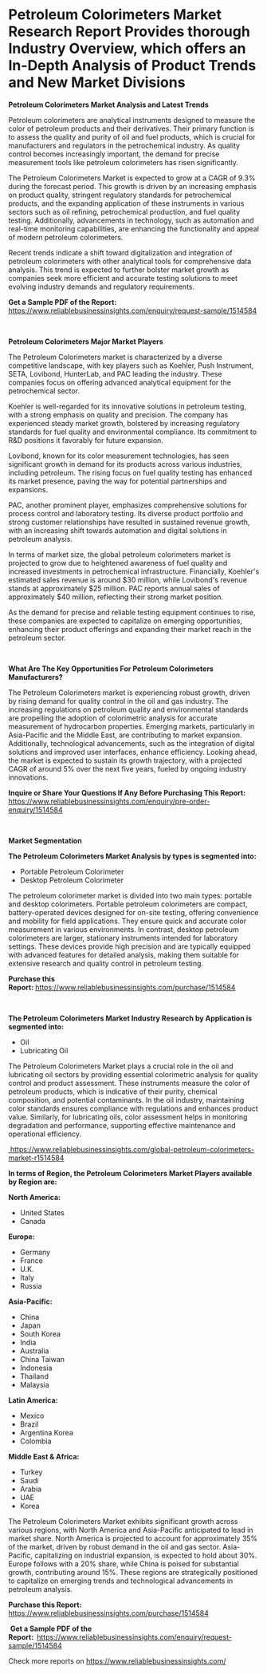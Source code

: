 <p><h1>Petroleum Colorimeters Market Research Report Provides thorough Industry Overview, which offers an In-Depth Analysis of Product Trends and New Market Divisions</h1></p><p><strong>Petroleum Colorimeters Market Analysis and Latest Trends</strong></p>
<p><p>Petroleum colorimeters are analytical instruments designed to measure the color of petroleum products and their derivatives. Their primary function is to assess the quality and purity of oil and fuel products, which is crucial for manufacturers and regulators in the petrochemical industry. As quality control becomes increasingly important, the demand for precise measurement tools like petroleum colorimeters has risen significantly.</p><p>The Petroleum Colorimeters Market is expected to grow at a CAGR of 9.3% during the forecast period. This growth is driven by an increasing emphasis on product quality, stringent regulatory standards for petrochemical products, and the expanding application of these instruments in various sectors such as oil refining, petrochemical production, and fuel quality testing. Additionally, advancements in technology, such as automation and real-time monitoring capabilities, are enhancing the functionality and appeal of modern petroleum colorimeters.</p><p>Recent trends indicate a shift toward digitalization and integration of petroleum colorimeters with other analytical tools for comprehensive data analysis. This trend is expected to further bolster market growth as companies seek more efficient and accurate testing solutions to meet evolving industry demands and regulatory requirements.</p></p>
<p><strong>Get a Sample PDF of the Report:&nbsp;</strong> <a href="https://www.reliablebusinessinsights.com/enquiry/request-sample/1514584?utm_campaign=1837&utm_medium=2&utm_source=Github&utm_content=ia&utm_term=17012025&utm_id=petroleum-colorimeters">https://www.reliablebusinessinsights.com/enquiry/request-sample/1514584</a></p>
<p>&nbsp;</p>
<p><strong>Petroleum Colorimeters Major Market Players</strong></p>
<p><p>The Petroleum Colorimeters market is characterized by a diverse competitive landscape, with key players such as Koehler, Push Instrument, SETA, Lovibond, HunterLab, and PAC leading the industry. These companies focus on offering advanced analytical equipment for the petrochemical sector.</p><p>Koehler is well-regarded for its innovative solutions in petroleum testing, with a strong emphasis on quality and precision. The company has experienced steady market growth, bolstered by increasing regulatory standards for fuel quality and environmental compliance. Its commitment to R&D positions it favorably for future expansion.</p><p>Lovibond, known for its color measurement technologies, has seen significant growth in demand for its products across various industries, including petroleum. The rising focus on fuel quality testing has enhanced its market presence, paving the way for potential partnerships and expansions.</p><p>PAC, another prominent player, emphasizes comprehensive solutions for process control and laboratory testing. Its diverse product portfolio and strong customer relationships have resulted in sustained revenue growth, with an increasing shift towards automation and digital solutions in petroleum analysis.</p><p>In terms of market size, the global petroleum colorimeters market is projected to grow due to heightened awareness of fuel quality and increased investments in petrochemical infrastructure. Financially, Koehler's estimated sales revenue is around $30 million, while Lovibond's revenue stands at approximately $25 million. PAC reports annual sales of approximately $40 million, reflecting their strong market position.</p><p>As the demand for precise and reliable testing equipment continues to rise, these companies are expected to capitalize on emerging opportunities, enhancing their product offerings and expanding their market reach in the petroleum sector.</p></p>
<p>&nbsp;</p>
<p><strong>What Are The Key Opportunities For Petroleum Colorimeters Manufacturers?</strong></p>
<p><p>The Petroleum Colorimeters market is experiencing robust growth, driven by rising demand for quality control in the oil and gas industry. The increasing regulations on petroleum quality and environmental standards are propelling the adoption of colorimetric analysis for accurate measurement of hydrocarbon properties. Emerging markets, particularly in Asia-Pacific and the Middle East, are contributing to market expansion. Additionally, technological advancements, such as the integration of digital solutions and improved user interfaces, enhance efficiency. Looking ahead, the market is expected to sustain its growth trajectory, with a projected CAGR of around 5% over the next five years, fueled by ongoing industry innovations.</p></p>
<p><strong>Inquire or Share Your Questions If Any Before Purchasing This Report:</strong> <a href="https://www.reliablebusinessinsights.com/enquiry/pre-order-enquiry/1514584?utm_campaign=1837&utm_medium=2&utm_source=Github&utm_content=ia&utm_term=17012025&utm_id=petroleum-colorimeters">https://www.reliablebusinessinsights.com/enquiry/pre-order-enquiry/1514584</a></p>
<p>&nbsp;</p>
<p><strong>Market Segmentation</strong></p>
<p><strong>The Petroleum Colorimeters Market Analysis by types is segmented into:</strong></p>
<p><ul><li>Portable Petroleum Colorimeter</li><li>Desktop Petroleum Colorimeter</li></ul></p>
<p><p>The petroleum colorimeter market is divided into two main types: portable and desktop colorimeters. Portable petroleum colorimeters are compact, battery-operated devices designed for on-site testing, offering convenience and mobility for field applications. They ensure quick and accurate color measurement in various environments. In contrast, desktop petroleum colorimeters are larger, stationary instruments intended for laboratory settings. These devices provide high precision and are typically equipped with advanced features for detailed analysis, making them suitable for extensive research and quality control in petroleum testing.</p></p>
<p><strong>Purchase this Report:&nbsp;</strong><a href="https://www.reliablebusinessinsights.com/purchase/1514584?utm_campaign=1837&utm_medium=2&utm_source=Github&utm_content=ia&utm_term=17012025&utm_id=petroleum-colorimeters">https://www.reliablebusinessinsights.com/purchase/1514584</a></p>
<p>&nbsp;</p>
<p><strong>The Petroleum Colorimeters Market Industry Research by Application is segmented into:</strong></p>
<p><ul><li>Oil</li><li>Lubricating Oil</li></ul></p>
<p><p>The Petroleum Colorimeters Market plays a crucial role in the oil and lubricating oil sectors by providing essential colorimetric analysis for quality control and product assessment. These instruments measure the color of petroleum products, which is indicative of their purity, chemical composition, and potential contaminants. In the oil industry, maintaining color standards ensures compliance with regulations and enhances product value. Similarly, for lubricating oils, color assessment helps in monitoring degradation and performance, supporting effective maintenance and operational efficiency.</p></p>
<p><a href="https://www.reliablebusinessinsights.com/global-petroleum-colorimeters-market-r1514584?utm_campaign=1837&utm_medium=2&utm_source=Github&utm_content=ia&utm_term=17012025&utm_id=petroleum-colorimeters">&nbsp;https://www.reliablebusinessinsights.com/global-petroleum-colorimeters-market-r1514584</a></p>
<p><strong>In terms of Region, the Petroleum Colorimeters Market Players available by Region are:</strong></p>
<p>
    <p> <strong> North America: </strong>
        <ul>
            <li>United States</li>
            <li>Canada</li>
        </ul>
        </p> 
    <p> <strong> Europe: </strong>
        <ul>
            <li>Germany</li>
            <li>France</li>
            <li>U.K.</li>
            <li>Italy</li>
            <li>Russia</li>
        </ul>
        </p> 
    <p> <strong> Asia-Pacific: </strong>
        <ul>
            <li>China</li>
            <li>Japan</li>
            <li>South Korea</li>
            <li>India</li>
            <li>Australia</li>
            <li>China Taiwan</li>
            <li>Indonesia</li>
            <li>Thailand</li>
            <li>Malaysia</li>
        </ul>
        </p> 
    <p> <strong> Latin America: </strong>
        <ul>
            <li>Mexico</li>
            <li>Brazil</li>
            <li>Argentina Korea</li>
            <li>Colombia</li>
        </ul>
        </p> 
    <p> <strong> Middle East & Africa: </strong>
        <ul>
            <li>Turkey</li>
            <li>Saudi</li>
            <li>Arabia</li>
            <li>UAE</li>
            <li>Korea</li>
        </ul>
    </p>
    </p>
<p><p>The Petroleum Colorimeters Market exhibits significant growth across various regions, with North America and Asia-Pacific anticipated to lead in market share. North America is projected to account for approximately 35% of the market, driven by robust demand in the oil and gas sector. Asia-Pacific, capitalizing on industrial expansion, is expected to hold about 30%. Europe follows with a 20% share, while China is poised for substantial growth, contributing around 15%. These regions are strategically positioned to capitalize on emerging trends and technological advancements in petroleum analysis.</p></p>
<p><strong>Purchase this Report: </strong><a href="https://www.reliablebusinessinsights.com/purchase/1514584?utm_campaign=1837&utm_medium=2&utm_source=Github&utm_content=ia&utm_term=17012025&utm_id=petroleum-colorimeters">https://www.reliablebusinessinsights.com/purchase/1514584</a></p>
<p>&nbsp;<strong>Get a Sample PDF of the Report:&nbsp;&nbsp;</strong><a href="https://www.reliablebusinessinsights.com/enquiry/request-sample/1514584?utm_campaign=1837&utm_medium=2&utm_source=Github&utm_content=ia&utm_term=17012025&utm_id=petroleum-colorimeters">https://www.reliablebusinessinsights.com/enquiry/request-sample/1514584</a></p>
<p><strong></strong></p>
<p>Check more reports on <a href="https://www.reliablebusinessinsights.com/?utm_campaign=1837&utm_medium=2&utm_source=Github&utm_content=ia&utm_term=17012025&utm_id=petroleum-colorimeters">https://www.reliablebusinessinsights.com/</a></p>